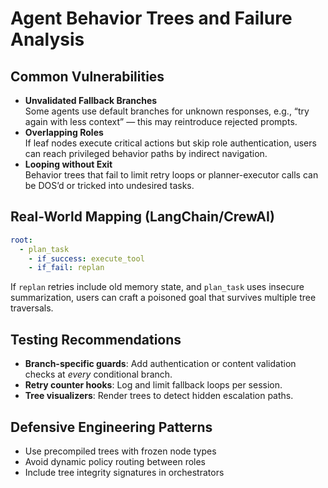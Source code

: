 # Agent Behavior Trees and Failure Analysis

## Common Vulnerabilities

* **Unvalidated Fallback Branches**\
  Some agents use default branches for unknown responses, e.g., “try again with less context” — this may reintroduce rejected prompts.
* **Overlapping Roles**\
  If leaf nodes execute critical actions but skip role authentication, users can reach privileged behavior paths by indirect navigation.
* **Looping without Exit**\
  Behavior trees that fail to limit retry loops or planner-executor calls can be DOS’d or tricked into undesired tasks.

## Real-World Mapping (LangChain/CrewAI)

```yaml
root:
  - plan_task
    - if_success: execute_tool
    - if_fail: replan
```

If `replan` retries include old memory state, and `plan_task` uses insecure summarization, users can craft a poisoned goal that survives multiple tree traversals.

## Testing Recommendations

* **Branch-specific guards**: Add authentication or content validation checks at _every_ conditional branch.
* **Retry counter hooks**: Log and limit fallback loops per session.
* **Tree visualizers**: Render trees to detect hidden escalation paths.

## Defensive Engineering Patterns

* Use precompiled trees with frozen node types
* Avoid dynamic policy routing between roles
* Include tree integrity signatures in orchestrators

